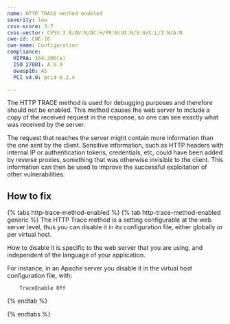 ```yaml
---
name: HTTP TRACE method enabled
severity: low
cvss-score: 3.7
cvss-vector: CVSS:3.0/AV:N/AC:H/PR:N/UI:N/S:U/C:L/I:N/A:N
cwe-id: CWE-16
cwe-name: Configuration
compliance:
  HIPAA: 164.306(a)
  ISO 27001: A.8.9
  owasp10: A5
  PCI v4.0: pci4-6.2.4

---            
```


The HTTP TRACE method is used for debugging purposes and therefore should not be enabled. This method causes the web server to include a copy of the received request in the response, so one can see exactly what was received by the server.

The request that reaches the server might contain more information than the one sent by the client. Sensitive information, such as HTTP headers with internal IP or authentication tokens, credentials, etc, could have been added by reverse proxies, something that was otherwise invisible to the client. This information can then be used to improve the successful exploitation of other vulnerabilities.

## How to fix

{% tabs http-trace-method-enabled %}
{% tab http-trace-method-enabled generic %}
The HTTP Trace method is a setting configurable at the web server level, thus you can disable it in its configuration file, either globally or per virtual host.

How to disable it is specific to the web server that you are using, and independent of the language of your application. 

For instance, in an Apache server you disable it in the virtual host configuration file, with:
```
    TraceEnable Off
```
{% endtab %}

{% endtabs %}
